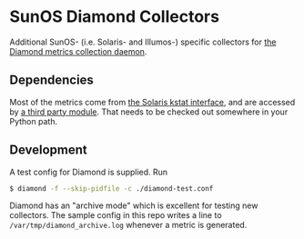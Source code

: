 # SunOS Diamond Collectors

Additional SunOS- (i.e. Solaris- and Illumos-) specific collectors
for [the Diamond metrics collection
daemon](https://github.com/python-diamond/Diamond).

## Dependencies

Most of the metrics come from [the Solaris kstat
interface](https://docs.oracle.com/cd/E18752_01/html/816-5166/kstat-1m.html),
and are accessed by [a third party
module](https://github.com/pyhedgehog/kstat.git). That needs to be
checked out somewhere in your Python path.

## Development

A test config for Diamond is supplied. Run

```bash
$ diamond -f --skip-pidfile -c ./diamond-test.conf
```

Diamond has an "archive mode" which is excellent for testing new
collectors. The sample config in this repo writes a line to
`/var/tmp/diamond_archive.log` whenever a metric is generated.
